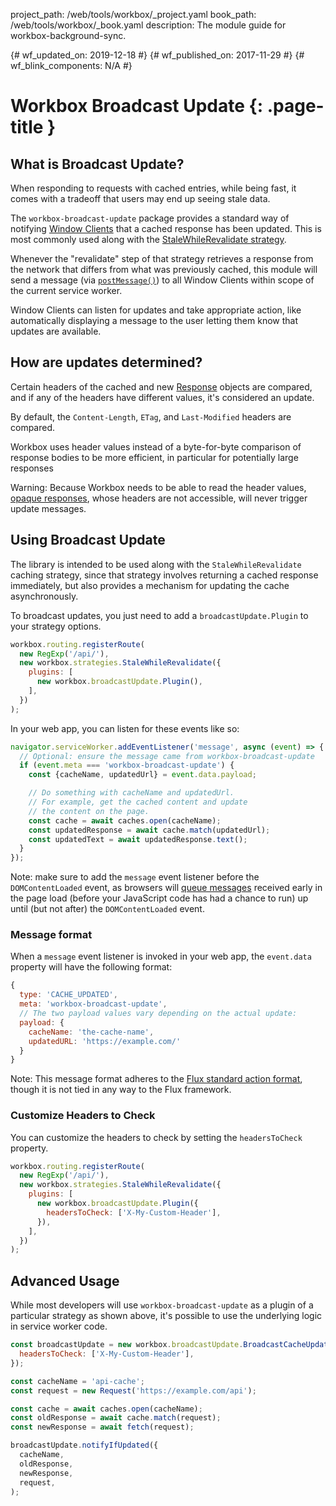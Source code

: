 project_path: /web/tools/workbox/_project.yaml
book_path: /web/tools/workbox/_book.yaml
description: The module guide for workbox-background-sync.

{# wf_updated_on: 2019-12-18 #}
{# wf_published_on: 2017-11-29 #}
{# wf_blink_components: N/A #}

# Workbox Broadcast Update {: .page-title }

## What is Broadcast Update?

When responding to requests with cached entries, while being fast, it
comes with a tradeoff that users may end up seeing stale data.

The `workbox-broadcast-update` package provides a standard way of notifying
[Window Clients]((https://developer.mozilla.org/en-US/docs/Web/API/Clients))
that a cached response has been updated. This is most commonly used along with
the [StaleWhileRevalidate strategy](./workbox-strategies#stale-while-revalidate).

Whenever the "revalidate" step of that strategy retrieves a response from the
network that differs from what was previously cached, this module will send a
message (via
[`postMessage()`](https://developer.mozilla.org/en-US/docs/Web/API/Worker/postMessage))
to all Window Clients within scope of the current service worker.

Window Clients can listen for updates and take appropriate action, like
automatically displaying a message to the user letting them know that updates
are available.

## How are updates determined?

Certain headers of the cached and new
[Response](https://developer.mozilla.org/en-US/docs/Web/API/Response)
objects are compared, and if any of the headers have different values,
it's considered an update.

By default, the `Content-Length`, `ETag`, and
`Last-Modified` headers are compared.

Workbox uses header values instead of a byte-for-byte comparison of
response bodies to be more efficient, in particular for potentially
large responses

Warning: Because Workbox needs to be able to read the header values,
[opaque responses](https://stackoverflow.com/questions/39109789/what-limitations-apply-to-opaque-responses),
whose headers are not accessible, will never trigger update messages.

## Using Broadcast Update

The library is intended to be used along with the `StaleWhileRevalidate`
caching strategy, since that strategy involves returning a cached
response immediately, but also provides a mechanism for updating the
cache asynchronously.

To broadcast updates, you just need to add a `broadcastUpdate.Plugin` to your
strategy options.

```js
workbox.routing.registerRoute(
  new RegExp('/api/'),
  new workbox.strategies.StaleWhileRevalidate({
    plugins: [
      new workbox.broadcastUpdate.Plugin(),
    ],
  })
);
```

In your web app, you can listen for these events like so:

```js
navigator.serviceWorker.addEventListener('message', async (event) => {
  // Optional: ensure the message came from workbox-broadcast-update
  if (event.meta === 'workbox-broadcast-update') {
    const {cacheName, updatedUrl} = event.data.payload;

    // Do something with cacheName and updatedUrl.
    // For example, get the cached content and update
    // the content on the page.
    const cache = await caches.open(cacheName);
    const updatedResponse = await cache.match(updatedUrl);
    const updatedText = await updatedResponse.text();
  }
});
```

Note: make sure to add the `message` event listener before the
`DOMContentLoaded` event, as browsers will [queue
messages](https://developer.mozilla.org/en-US/docs/Web/API/ServiceWorkerContainer/startMessages#Explanation)
received early in the page load (before your JavaScript code has had a chance to
run) up until (but not after) the `DOMContentLoaded` event.

### Message format

When a `message` event listener is invoked in your web app, the
`event.data` property will have the following format:

```js
{
  type: 'CACHE_UPDATED',
  meta: 'workbox-broadcast-update',
  // The two payload values vary depending on the actual update:
  payload: {
    cacheName: 'the-cache-name',
    updatedURL: 'https://example.com/'
  }
}
```

Note: This message format adheres to the
[Flux standard action format](https://github.com/acdlite/flux-standard-action#introduction),
though it is not tied in any way to the Flux framework.

### Customize Headers to Check

You can customize the headers to check by setting the `headersToCheck`
property.

```js
workbox.routing.registerRoute(
  new RegExp('/api/'),
  new workbox.strategies.StaleWhileRevalidate({
    plugins: [
      new workbox.broadcastUpdate.Plugin({
        headersToCheck: ['X-My-Custom-Header'],
      }),
    ],
  })
);
```

## Advanced Usage

While most developers will use `workbox-broadcast-update` as a plugin
of a particular strategy as shown above, it's possible to use the underlying
logic in service worker code.

```js
const broadcastUpdate = new workbox.broadcastUpdate.BroadcastCacheUpdate({
  headersToCheck: ['X-My-Custom-Header'],
});

const cacheName = 'api-cache';
const request = new Request('https://example.com/api');

const cache = await caches.open(cacheName);
const oldResponse = await cache.match(request);
const newResponse = await fetch(request);

broadcastUpdate.notifyIfUpdated({
  cacheName,
  oldResponse,
  newResponse,
  request,
);
```
